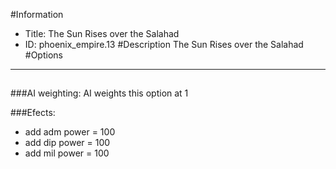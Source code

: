 #Information
 - Title: The Sun Rises over the Salahad
 - ID: phoenix_empire.13
#Description
The Sun Rises over the Salahad
#Options

___
##

###AI weighting:
AI weights this option at 1


###Efects:<ul><li>add adm power = 100</li><li>add dip power = 100</li><li>add mil power = 100</li></ul>
